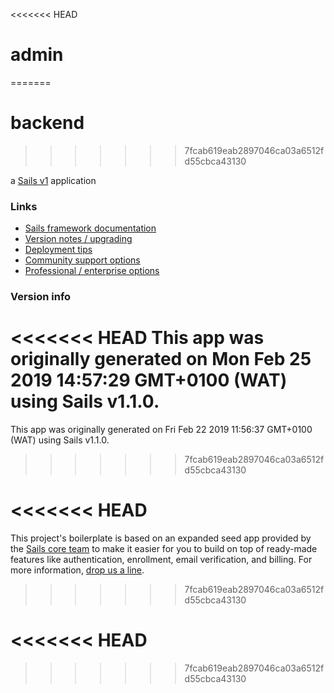 <<<<<<< HEAD
# admin
=======
# backend
>>>>>>> 7fcab619eab2897046ca03a6512fd55cbca43130

a [Sails v1](https://sailsjs.com) application


### Links

+ [Sails framework documentation](https://sailsjs.com/get-started)
+ [Version notes / upgrading](https://sailsjs.com/documentation/upgrading)
+ [Deployment tips](https://sailsjs.com/documentation/concepts/deployment)
+ [Community support options](https://sailsjs.com/support)
+ [Professional / enterprise options](https://sailsjs.com/enterprise)


### Version info

<<<<<<< HEAD
This app was originally generated on Mon Feb 25 2019 14:57:29 GMT+0100 (WAT) using Sails v1.1.0.
=======
This app was originally generated on Fri Feb 22 2019 11:56:37 GMT+0100 (WAT) using Sails v1.1.0.
>>>>>>> 7fcab619eab2897046ca03a6512fd55cbca43130

<!-- Internally, Sails used [`sails-generate@1.16.5`](https://github.com/balderdashy/sails-generate/tree/v1.16.5/lib/core-generators/new). -->


<<<<<<< HEAD
=======
This project's boilerplate is based on an expanded seed app provided by the [Sails core team](https://sailsjs.com/about) to make it easier for you to build on top of ready-made features like authentication, enrollment, email verification, and billing.  For more information, [drop us a line](https://sailsjs.com/support).

>>>>>>> 7fcab619eab2897046ca03a6512fd55cbca43130

<!--
Note:  Generators are usually run using the globally-installed `sails` CLI (command-line interface).  This CLI version is _environment-specific_ rather than app-specific, thus over time, as a project's dependencies are upgraded or the project is worked on by different developers on different computers using different versions of Node.js, the Sails dependency in its package.json file may differ from the globally-installed Sails CLI release it was originally generated with.  (Be sure to always check out the relevant [upgrading guides](https://sailsjs.com/upgrading) before upgrading the version of Sails used by your app.  If you're stuck, [get help here](https://sailsjs.com/support).)
-->

<<<<<<< HEAD
=======

>>>>>>> 7fcab619eab2897046ca03a6512fd55cbca43130
